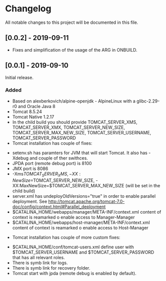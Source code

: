 # Changelog
All notable changes to this project will be documented in this file.


## [0.0.2] - 2019-09-11
- Fixes and simplification of the usage of the ARG in ONBUILD.

## [0.0.1] - 2019-09-10
Initial release.
### Added
- Based on alexberkovich/alpine-openjdk - AlpineLinux with a glibc-2.29-r0 and Oracle Java 8
- Tomcat 8.5.24
- Tomcat Native 1.2.17
- In the child build you should provide TOMCAT_SERVER_XMS, TOMCAT_SERVER_XMX, TOMCAT_SERVER_NEW_SIZE, TOMCAT_SERVER_MAX_NEW_SIZE, 
TOMCAT_SERVER_USERNAME, TOMCAT_SERVER_PASSWORD 
- Tomcat installation has couple of fixes:
* setenv.sh has paramters for JVM that will start Tomcat. It also has -Xdebug and couple of ther swithces. 
* JPDA port (remote debug port) is 8100
* JMX port is 8086
* -Xms$TOMCAT_SERVER_XMS, -XX:NewSize=$TOMCAT_SERVER_NEW_SIZE, -XX:MaxNewSize=$TOMCAT_SERVER_MAX_NEW_SIZE
(will be set in the child build)
* server.xml has undeployOldVersions="true" in order to enable parallel deployment. See http://tomcat.apache.org/tomcat-7.0-doc/config/context.html#Parallel_deployment
* $CATALINA_HOME/webapps/manager/META-INF/context.xml content of context is reamarked o enable access to Manager-Manager
* $CATALINA_HOME/webapps/host-manager/META-INF/context.xml content of context is reamarked o enable access to Host-Manager

- Tomcat installation has couple of more custom fixes:
* $CATALINA_HOME/conf/tomcat-users.xml define user with $TOMCAT_SERVER_USERNAME and $TOMCAT_SERVER_PASSWORD that 
has all relevant roles.
* There is symb link for logs.
* There is symb link for recovery folder.
* Tomcat start with jpda (remote debug is enabled by default).

<!--
### Changed
### Removed
-->
